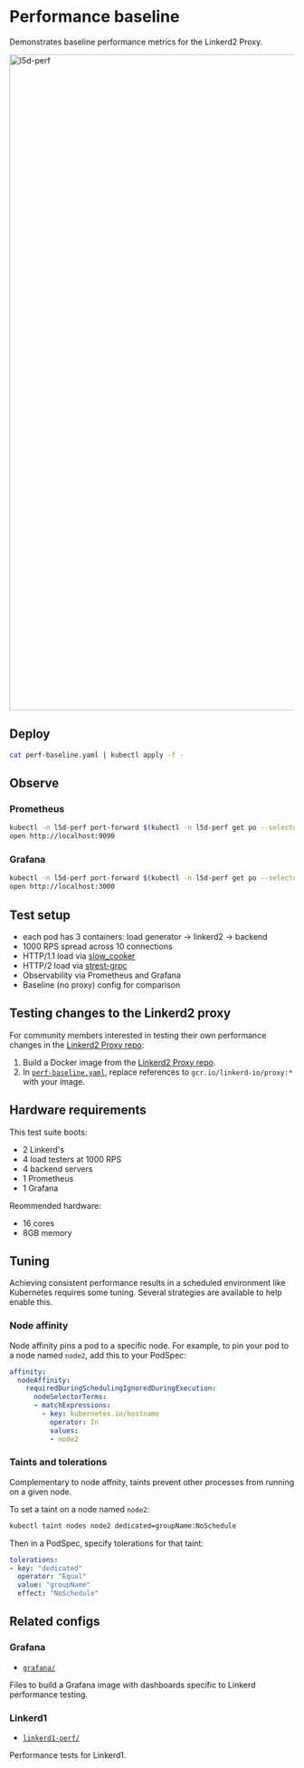 # Performance baseline

Demonstrates baseline performance metrics for the Linkerd2 Proxy.

<img width="1158" alt="l5d-perf" src="https://user-images.githubusercontent.com/236915/44239654-4839f600-a16f-11e8-807b-f9686d8dc4c4.png">

## Deploy

```bash
cat perf-baseline.yaml | kubectl apply -f -
```

## Observe

### Prometheus

```bash
kubectl -n l5d-perf port-forward $(kubectl -n l5d-perf get po --selector=app=prometheus -o jsonpath='{.items[*].metadata.name}') 9090:9090
open http://localhost:9090
```

### Grafana

```bash
kubectl -n l5d-perf port-forward $(kubectl -n l5d-perf get po --selector=app=grafana -o jsonpath='{.items[*].metadata.name}') 3000:3000
open http://localhost:3000
```

## Test setup

- each pod has 3 containers: load generator -> linkerd2 -> backend
- 1000 RPS spread across 10 connections
- HTTP/1.1 load via [slow_cooker](https://github.com/BuoyantIO/slow_cooker)
- HTTP/2 load via [strest-grpc](https://github.com/BuoyantIO/strest-grpc)
- Observability via Prometheus and Grafana
- Baseline (no proxy) config for comparison

## Testing changes to the Linkerd2 proxy

For community members interested in testing their own performance changes in the
[Linkerd2 Proxy repo](https://github.com/linkerd/linkerd2-proxy):
1. Build a Docker image from the
   [Linkerd2 Proxy repo](https://github.com/linkerd/linkerd2-proxy).
2. In [`perf-baseline.yaml`](perf-baseline.yaml), replace references to
   `gcr.io/linkerd-io/proxy:*` with your image.

## Hardware requirements

This test suite boots:
- 2 Linkerd's
- 4 load testers at 1000 RPS
- 4 backend servers
- 1 Prometheus
- 1 Grafana

Reommended hardware:
- 16 cores
- 8GB memory

## Tuning

Achieving consistent performance results in a scheduled environment like
Kubernetes requires some tuning. Several strategies are available to help enable
this.

### Node affinity

Node affinity pins a pod to a specific node. For example, to pin your pod to
a node named `node2`, add this to your PodSpec:

```yaml
affinity:
  nodeAffinity:
    requiredDuringSchedulingIgnoredDuringExecution:
      nodeSelectorTerms:
      - matchExpressions:
        - key: kubernetes.io/hostname
          operator: In
          values:
          - node2
```

### Taints and tolerations

Complementary to node affnity, taints prevent other processes from running on a
given node.

To set a taint on a node named `node2`:

```bash
kubectl taint nodes node2 dedicated=groupName:NoSchedule
```

Then in a PodSpec, specify tolerations for that taint:

```yaml
tolerations:
- key: "dedicated"
  operator: "Equal"
  value: "groupName"
  effect: "NoSchedule"
```

## Related configs

### Grafana

* [`grafana/`](grafana/)

Files to build a Grafana image with dashboards specific to Linkerd performance
testing.

### Linkerd1

* [`linkerd1-perf/`](linkerd1-perf/)

Performance tests for Linkerd1.

